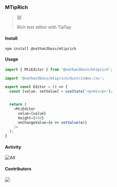 ### MTipRich

> 😾 <p>Rich text editor with TipTap</p>

#### Install

`npm install @nathan3boss/mtiprich`

#### Usage

```ts
import { MtiEditor } from '@nathan3boss/mtiprich';

import '@nathan3boss/mtiprich/dist/index.css';

export const Editor = () => {
  const [value, setValue] = useState('<p>Hi</p>');


  return (
    <MtiEditor
      value={value}
      height={430}
      onChangeValue={e => setValue(e)}
    />
  );
}
```

#### Activity

![Alt](https://repobeats.axiom.co/api/embed/7f8429a6231b2d8bc6b55abcb8245c075510243e.svg 'Repobeats analytics image')

#### Contributors

<a href = "https://github.com/nathan2slime/mtiprich/graphs/contributors">
  <img src = "https://contrib.rocks/image?repo=nathan2slime/mtiprich"/>
</a>

